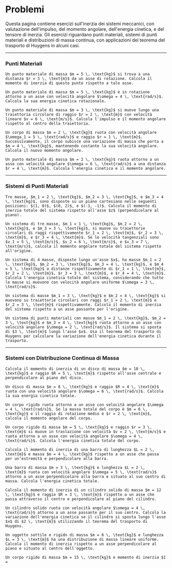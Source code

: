 # Problemi

Questa pagina contiene esercizi sull'inerzia dei sistemi meccanici, con valutazione dell'impulso, del momento angolare, dell'energia cinetica, e del tensore di inerzia. Gli esercizi riguardano punti materiali, sistemi di punti materiali e distribuzioni di massa continua, con applicazioni del teorema del trasporto di Huygens in alcuni casi.

---

### Punti Materiali

```{exercise} Momento di Inerzia di un Punto
Un punto materiale di massa $m = 5 \, \text{kg}$ si trova a una distanza $r = 3 \, \text{m}$ da un asse di rotazione. Calcola il momento di inerzia di questo punto rispetto a tale asse.
```

```{exercise} Energia Cinetica di un Punto in Rotazione
Un punto materiale di massa $m = 5 \, \text{kg}$ è in rotazione attorno a un asse con velocità angolare $\omega = 4 \, \text{rad/s}$. Calcola la sua energia cinetica rotazionale.
```

```{exercise} Impulso e Momento Angolare di un Punto
Un punto materiale di massa $m = 3 \, \text{kg}$ si muove lungo una traiettoria circolare di raggio $r = 2 \, \text{m}$ con velocità lineare $v = 6 \, \text{m/s}$. Calcola l'impulso e il momento angolare rispetto al centro della traiettoria.
```

```{exercise} Legge di Conservazione del Momento Angolare
Un corpo di massa $m = 2 \, \text{kg}$ ruota con velocità angolare $\omega_1 = 5 \, \text{rad/s}$ e raggio $r = 1 \, \text{m}$. Successivamente, il corpo subisce una variazione di massa che porta a $m = 4 \, \text{kg}$, mantenendo costante la sua velocità angolare. Calcola il nuovo momento angolare.
```

```{exercise} Energia Cinetica e Momento Angolare
Un punto materiale di massa $m = 2 \, \text{kg}$ ruota attorno a un asse con velocità angolare $\omega = 6 \, \text{rad/s}$ a una distanza $r = 4 \, \text{m}$. Calcola l'energia cinetica e il momento angolare.
```

---

### Sistemi di Punti Materiali

```{exercise} Momento di Inerzia di un Sistema di Punti
Tre masse, $m_1 = 2 \, \text{kg}$, $m_2 = 3 \, \text{kg}$, e $m_3 = 4 \, \text{kg}$, sono disposte su un piano cartesiano nelle seguenti posizioni: $(1, 0)$, $(0, 2)$, e $(-1, -1)$. Calcola il momento di inerzia totale del sistema rispetto all'asse $z$ (perpendicolare al piano).
```

```{exercise} Momento Angolare di un Sistema di Punti
Un sistema di tre masse, $m_1 = 1 \, \text{kg}$, $m_2 = 2 \, \text{kg}$, e $m_3 = 3 \, \text{kg}$, si muove su traiettorie circolari di raggi rispettivamente $r_1 = 2 \, \text{m}$, $r_2 = 3 \, \text{m}$, e $r_3 = 4 \, \text{m}$. Se le velocità tangenziali sono $v_1 = 5 \, \text{m/s}$, $v_2 = 6 \, \text{m/s}$, e $v_3 = 7 \, \text{m/s}$, calcola il momento angolare totale del sistema rispetto all'origine.
```

```{exercise} Energia Cinetica di un Sistema di Punti
Un sistema di 4 masse, disposte lungo un'asse $x$, ha masse $m_1 = 2 \, \text{kg}$, $m_2 = 3 \, \text{kg}$, $m_3 = 4 \, \text{kg}$, e $m_4 = 5 \, \text{kg}$ a distanze rispettivamente di $r_1 = 1 \, \text{m}$, $r_2 = 2 \, \text{m}$, $r_3 = 3 \, \text{m}$, e $r_4 = 4 \, \text{m}$. Calcola l'energia cinetica totale del sistema, considerando che tutte le masse si muovono con velocità angolare uniforme $\omega = 3 \, \text{rad/s}$.
```

```{exercise} Momento di Inerzia di un Sistema di Punti in Movimento
Un sistema di masse $m_1 = 3 \, \text{kg}$ e $m_2 = 4 \, \text{kg}$ si muovono su traiettorie circolari con raggi $r_1 = 2 \, \text{m}$ e $r_2 = 3 \, \text{m}$ rispettivamente. Calcola il momento di inerzia del sistema rispetto a un asse passante per l'origine.
```

```{exercise} Teorema del Trasporto di Huygens
Un sistema di punti materiali con masse $m_1 = 2 \, \text{kg}$, $m_2 = 3 \, \text{kg}$ e $m_3 = 4 \, \text{kg}$ ruota attorno a un asse con velocità angolare $\omega = 2 \, \text{rad/s}$. Il sistema si sposta di $3 \, \text{m}$ lungo l'asse $x$. Usa il teorema del trasporto di Huygens per calcolare la variazione dell'energia cinetica durante il trasporto.
```

---

### Sistemi con Distribuzione Continua di Massa

```{exercise} Momento di Inerzia di un Disco
Calcola il momento di inerzia di un disco di massa $m = 10 \, \text{kg}$ e raggio $R = 5 \, \text{m}$ rispetto all'asse centrale e perpendicolare al piano del disco.
```

```{exercise} Energia Cinetica di un Disco in Rotazione
Un disco di massa $m = 8 \, \text{kg}$ e raggio $R = 4 \, \text{m}$ ruota con una velocità angolare $\omega = 6 \, \text{rad/s}$. Calcola la sua energia cinetica totale.
```

```{exercise} Momento Angolare di un Corpo Rigido
Un corpo rigido ruota attorno a un asse con velocità angolare $\omega = 4 \, \text{rad/s}$. Se la massa totale del corpo è $m = 6 \, \text{kg}$ e il raggio di rotazione medio è $r = 2 \, \text{m}$, calcola il momento angolare del corpo.
```

```{exercise} Energia Cinetica di un Corpo Rigido in Rotazione e Traslazione
Un corpo rigido di massa $m = 5 \, \text{kg}$ e raggio $r = 3 \, \text{m}$ si muove in traslazione con velocità $v = 2 \, \text{m/s}$ e ruota attorno a un asse con velocità angolare $\omega = 4 \, \text{rad/s}$. Calcola l'energia cinetica totale del corpo.
```

```{exercise} Momento di Inerzia di una Barra
Calcola il momento di inerzia di una barra di lunghezza $L = 2 \, \text{m}$ e massa $m = 4 \, \text{kg}$ rispetto a un asse che passa per un’estremità e perpendicolare alla barra.
```

```{exercise} Energia Cinetica di una Barra in Rotazione
Una barra di massa $m = 3 \, \text{kg}$ e lunghezza $L = 2 \, \text{m}$ ruota con velocità angolare $\omega = 5 \, \text{rad/s}$ attorno a un asse perpendicolare alla barra e situato al suo centro di massa. Calcola l'energia cinetica totale.
```

```{exercise} Momento di Inerzia di un Solido
Calcola il momento di inerzia di un cilindro solido di massa $m = 12 \, \text{kg}$ e raggio $R = 3 \, \text{m}$ rispetto a un asse che passa attraverso il centro e perpendicolare al piano del cilindro.
```

```{exercise} Teorema del Trasporto di Huygens Applicato a un Solido
Un cilindro solido ruota con velocità angolare $\omega = 4 \, \text{rad/s}$ attorno a un asse passante per il suo centro. Calcola la variazione dell'energia cinetica se il cilindro si sposta lungo l'asse $x$ di $2 \, \text{m}$ utilizzando il teorema del trasporto di Huygens.
```

```{exercise} Momento di Inerzia di un Solido Sottile
Un oggetto sottile e rigido di massa $m = 6 \, \text{kg}$ e lunghezza $L = 3 \, \text{m}$ ha una distribuzione di massa lineare uniforme. Calcola il momento di inerzia rispetto a un asse perpendicolare al piano e situato al centro dell'oggetto.
```

```{exercise} Energia Cinetica di un Corpo Rotante
Un corpo rigido di massa $m = 15 \, \text{kg}$ e momento di inerzia $I = 

